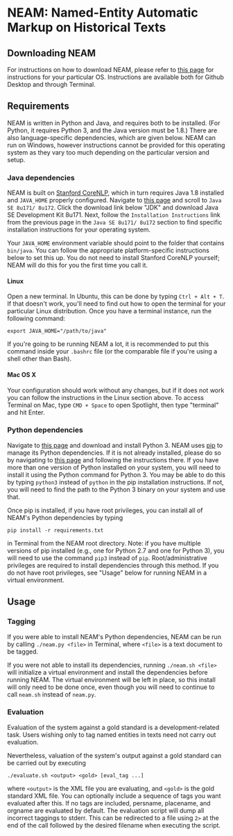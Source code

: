 # NEAM: Named-Entity Automatic Markup on Historical Texts

## Downloading NEAM
For instructions on how to download NEAM, please refer to 
[this page](https://help.github.com/articles/cloning-a-repository/) for instructions for your
particular OS. Instructions are available both for Github Desktop and through Terminal.

## Requirements
NEAM is written in Python and Java, and requires both to be installed. (For Python, it requires
Python 3, and the Java version must be 1.8.) There are also language-specific dependencies,
which are given below. NEAM can run on Windows, however instructions cannot be provided for 
this operating system as they vary too much depending on the particular version and setup.

### Java dependencies
NEAM is built on [Stanford CoreNLP](https://stanfordnlp.github.io/CoreNLP/download.html), which
in turn requires Java 1.8 installed and `JAVA_HOME` properly configured. Navigate to 
[this page](http://www.oracle.com/technetwork/java/javase/downloads/index.html) and scroll to 
`Java SE 8u171/ 8u172`. Click the download link below "JDK" and download Java SE Development Kit
8u171. Next, follow the `Installation Instructions` link from the previous page in
the `Java SE 8u171/ 8u172` section to find specific installation instructions for your operating 
system.

Your `JAVA_HOME` environment variable should point to the folder that contains `bin/java`. You 
can follow the appropriate platform-specific instructions below to set this up. You do not need 
to install Stanford CoreNLP yourself; NEAM will do this for you the first time you call it.

#### Linux
Open a new terminal. In Ubuntu, this can be done by typing `Ctrl + Alt + T`. If that doesn't
work, you'll need to find out how to open the terminal for your particular Linux distribution.
Once you have a terminal instance, run the following command:

`export JAVA_HOME="/path/to/java"`

If you're going to be running NEAM a lot, it is recommended to put this command inside your
`.bashrc` file (or the comparable file if you're using a shell other than Bash).

#### Mac OS X
Your configuration should work without any changes, but if it does not work you can follow the
instructions in the Linux section above. To access Terminal on Mac, type `CMD + Space` to open 
Spotlight, then type "terminal" and hit Enter.

### Python dependencies
Navigate to [this page](https://www.python.org/downloads/) and download and install Python 3. 
NEAM uses [pip](https://pypi.python.org/pypi/pip) to manage its Python dependencies. If it is
not already installed, please do so by navigating to 
[this page](https://pip.pypa.io/en/stable/installing/) and following the instructions there. If
you have more than one version of Python installed on your system, you will need to install it 
using the Python command for Python 3. You may be able to do this by typing `python3` instead 
of `python` in the pip installation instructions. If not, you will need to find the path to the
Python 3 binary on your system and use that. 

Once pip is installed, if you have root privileges, you can install all of NEAM's Python 
dependencies by typing

`pip install -r requirements.txt`

in Terminal from the NEAM root directory. Note: if you have multiple versions of pip installed 
(e.g., one for Python 2.7 and one for Python 3), you will need to use the command `pip3` instead
of `pip`. Root/administrative privileges are required to install dependencies through this 
method. If you do not have root privileges, see "Usage" below for running NEAM in a virtual 
environment.

## Usage

### Tagging
If you were able to install NEAM's Python dependencies, NEAM can be run by calling
`./neam.py <file>` in Terminal, where `<file>` is a text document to be tagged. 

If you were not able to install its dependencies, running `./neam.sh <file>` will initialize a 
virtual environment and install the dependencies before running NEAM. The virtual environment 
will be left in place, so this install will only need to be done once, even though you will need
to continue to call `neam.sh` instead of `neam.py`.

### Evaluation

Evaluation of the system against a gold standard is a development-related task. Users wishing 
only to tag named entities in texts need not carry out evaluation.

Nevertheless, valuation of the system's output against a gold standard can be carried out by 
executing

`./evaluate.sh <output> <gold> [eval_tag ...]`

where `<output>` is the XML file you are evaluating, and `<gold>` is the gold standard XML file.
You can optionally include a sequence of tags you want evaluated after this. If no tags are 
included, persname, placename, and orgname are evaluated by default. The evaluation script will 
dump all incorrect taggings to stderr. This can be redirected to a file using `2>` at the end of
the call followed by the desired filename when executing the script.
